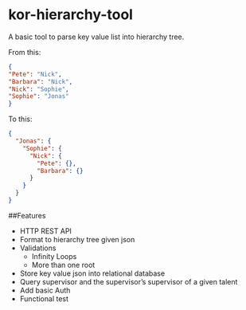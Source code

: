 # kor-hierarchy-tool
A basic tool to parse key value list into hierarchy tree.

From this:

```json
{
"Pete": "Nick",
"Barbara": "Nick",
"Nick": "Sophie",
"Sophie": "Jonas"
}
```

To this:
```json
{
  "Jonas": {
    "Sophie": {
      "Nick": {
        "Pete": {},
        "Barbara": {}
      }
    }
  }
}
```

##Features

* HTTP REST API
* Format to hierarchy tree given json
* Validations
  * Infinity Loops
  * More than one root
* Store key value json into relational database
* Query supervisor and the supervisor’s supervisor of a given talent
* Add basic Auth
* Functional test
